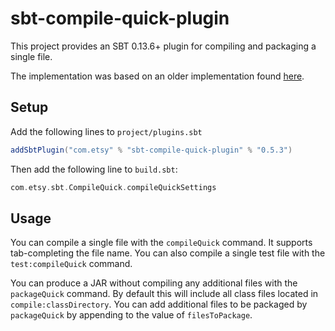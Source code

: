 # sbt-compile-quick-plugin

This project provides an SBT 0.13.6+ plugin for compiling and packaging
a single file.

The implementation was based on an older implementation found
[here](https://github.com/sbt/sbt/issues/240).

## Setup

Add the following lines to `project/plugins.sbt`

```scala
addSbtPlugin("com.etsy" % "sbt-compile-quick-plugin" % "0.5.3")
```

Then add the following line to `build.sbt`:

```scala
com.etsy.sbt.CompileQuick.compileQuickSettings
```

## Usage

You can compile a single file with the `compileQuick` command.  It
supports tab-completing the file name.  You can also compile a single
test file with the `test:compileQuick` command.

You can produce a JAR without compiling any additional files with the
`packageQuick` command.  By default this will include all class files
located in `compile:classDirectory`.  You can add additional files to
be packaged by `packageQuick` by appending to the value of
`filesToPackage`.
